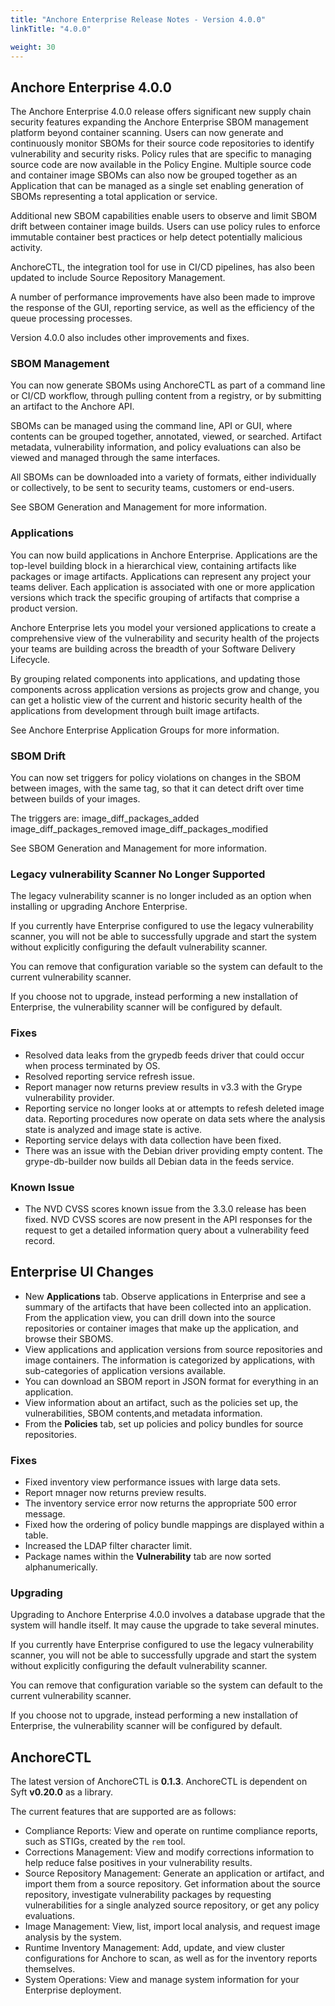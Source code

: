 ```yaml
---
title: "Anchore Enterprise Release Notes - Version 4.0.0"
linkTitle: "4.0.0"

weight: 30
---
```


## Anchore Enterprise 4.0.0

The Anchore Enterprise 4.0.0 release offers significant new supply chain security features expanding the Anchore Enterprise SBOM management platform beyond container scanning. Users can now generate and continuously monitor SBOMs for their source code repositories to identify vulnerability and security risks. Policy rules that are specific to managing source code are now available in the Policy Engine. Multiple source code and container image SBOMs can also now be grouped together as an Application that can be managed as a single set enabling generation of SBOMs representing a total application or service. 

Additional new SBOM capabilities enable users to observe and limit SBOM drift between container image builds. Users can use policy rules to enforce immutable container best practices or help detect potentially malicious activity.

AnchoreCTL, the integration tool for use in CI/CD pipelines, has also been updated to include Source Repository Management.

A number of performance improvements have also been made to improve the response of the GUI, reporting service, as well as the efficiency of the queue processing processes.

Version 4.0.0 also includes other improvements and fixes.


### SBOM Management

You can now generate SBOMs using AnchoreCTL as part of a command line or CI/CD workflow, through pulling content from a registry, or by submitting an artifact to the Anchore API. 

SBOMs can be managed using the command line, API or GUI, where contents can be grouped together, annotated, viewed, or searched. Artifact metadata, vulnerability information, and policy evaluations can also be viewed and managed through the same interfaces.

All SBOMs can be downloaded into a variety of formats, either individually or collectively, to be sent to security teams, customers or end-users.

See SBOM Generation and Management for more information. 

### Applications

You can now build applications in Anchore Enterprise. Applications are the top-level building block in a hierarchical view, containing artifacts like packages or image artifacts. Applications can represent any project your teams deliver. Each application is associated with one or more application versions which track the specific grouping of artifacts that comprise a product version. 

Anchore Enterprise lets you model your versioned applications to create a comprehensive view of the vulnerability and security health of the projects your teams are building across the breadth of your Software Delivery Lifecycle. 

By grouping related components into applications, and updating those components across application versions as projects grow and change, you can get a holistic view of the current and historic security health of the applications from development through built image artifacts.

See Anchore Enterprise Application Groups for more information.


### SBOM Drift

You can now set triggers for policy violations on changes in the SBOM between images, with the same tag, so that it can detect drift over time between builds of your images. 

The triggers are:
image_diff_packages_added
image_diff_packages_removed
image_diff_packages_modified

See SBOM Generation and Management for more information.


### Legacy vulnerability Scanner No Longer Supported

The legacy vulnerability scanner is no longer included as an option when installing or upgrading Anchore Enterprise. 

If you currently have Enterprise configured to use the legacy vulnerability scanner, you will not be able to successfully upgrade and start the system without explicitly configuring the default vulnerability scanner. 

You can remove that configuration variable so the system can default to the current vulnerability scanner.

If you choose not to upgrade, instead performing a new installation of Enterprise, the vulnerability scanner will be configured by default.


### Fixes
 
- Resolved data leaks from the grypedb feeds driver that could occur when process terminated by OS.
- Resolved reporting service refresh issue. 
- Report manager now returns preview results in v3.3 with the Grype vulnerability provider.
- Reporting service no longer looks at or attempts to refesh deleted image data. Reporting procedures now operate on data sets where the analysis state is analyzed and image state is active.
- Reporting service delays with data collection have been fixed.
- There was an issue with the Debian driver  providing empty content. The grype-db-builder now builds all Debian data in the feeds service.


### Known Issue

- The NVD CVSS scores known issue from the 3.3.0 release has been fixed. NVD CVSS scores are now present in the API responses for the request to get a detailed information query about a vulnerability feed record.


## Enterprise UI Changes

- New **Applications** tab. Observe applications in Enterprise and see a summary of the artifacts that have been collected into an application. From the application view, you can drill down into the source repositories or container images that make up the application, and browse their SBOMS.
- View applications and application versions from source repositories and image containers. The information is categorized by applications, with sub-categories of application versions available.
- You can download an SBOM report in JSON format for everything in an application. 
- View information about an artifact, such as the policies set up, the vulnerabilities, SBOM contents,and metadata information.
- From the **Policies** tab, set up policies and policy bundles for source repositories. 


### Fixes

- Fixed inventory view performance issues with large data sets.
- Report mnager now returns preview results.
- The inventory service error now returns the appropriate 500 error message.
- Fixed how the ordering of policy bundle mappings are displayed within a table.
- Increased the LDAP filter character limit.
- Package names within the **Vulnerability** tab are now sorted alphanumerically.


### Upgrading
Upgrading to Anchore Enterprise 4.0.0 involves a database upgrade that the system will handle itself. It may cause the upgrade to take several minutes.

If you currently have Enterprise configured to use the legacy vulnerability scanner, you will not be able to successfully upgrade and start the system without explicitly configuring the default vulnerability scanner. 

You can remove that configuration variable so the system can default to the current vulnerability scanner.

If you choose not to upgrade, instead performing a new installation of Enterprise, the vulnerability scanner will be configured by default.

## AnchoreCTL

The latest version of AnchoreCTL is **0.1.3**.
AnchoreCTL is dependent on Syft **v0.20.0** as a library.

The current features that are supported are as follows:
- Compliance Reports: View and operate on runtime compliance reports, such as STIGs, created by the `rem` tool.
- Corrections Management: View and modify corrections information to help reduce false positives in your vulnerability results. 
- Source Repository Management: Generate an application or artifact, and import them from a source repository. Get information about  the source repository, investigate vulnerability packages by requesting vulnerabilities for a single analyzed source repository, or get any policy evaluations.
- Image Management: View, list, import local analysis, and request image analysis by the system.
- Runtime Inventory Management: Add, update, and view cluster configurations for Anchore to scan, as well as for the inventory reports themselves.
- System Operations: View and manage system information for your Enterprise deployment.


